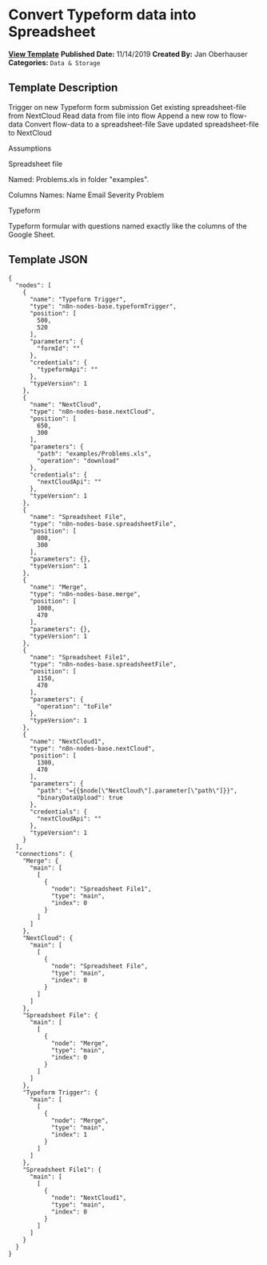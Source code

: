 # Convert Typeform data into Spreadsheet

**[View Template](https://n8n.io/workflows/179-/)**  **Published Date:** 11/14/2019  **Created By:** Jan Oberhauser  **Categories:** `Data & Storage`  

## Template Description

Trigger on new Typeform form submission
Get existing spreadsheet-file from NextCloud
Read data from file into flow
Append a new row to flow-data
Convert flow-data to a spreadsheet-file
Save updated spreadsheet-file to NextCloud

Assumptions

Spreadsheet file

Named: Problems.xls in folder "examples".

Columns Names:
 Name
 Email
 Severity
 Problem

Typeform

Typeform formular with questions named exactly like the columns of the Google Sheet.


## Template JSON

```
{
  "nodes": [
    {
      "name": "Typeform Trigger",
      "type": "n8n-nodes-base.typeformTrigger",
      "position": [
        500,
        520
      ],
      "parameters": {
        "formId": ""
      },
      "credentials": {
        "typeformApi": ""
      },
      "typeVersion": 1
    },
    {
      "name": "NextCloud",
      "type": "n8n-nodes-base.nextCloud",
      "position": [
        650,
        300
      ],
      "parameters": {
        "path": "examples/Problems.xls",
        "operation": "download"
      },
      "credentials": {
        "nextCloudApi": ""
      },
      "typeVersion": 1
    },
    {
      "name": "Spreadsheet File",
      "type": "n8n-nodes-base.spreadsheetFile",
      "position": [
        800,
        300
      ],
      "parameters": {},
      "typeVersion": 1
    },
    {
      "name": "Merge",
      "type": "n8n-nodes-base.merge",
      "position": [
        1000,
        470
      ],
      "parameters": {},
      "typeVersion": 1
    },
    {
      "name": "Spreadsheet File1",
      "type": "n8n-nodes-base.spreadsheetFile",
      "position": [
        1150,
        470
      ],
      "parameters": {
        "operation": "toFile"
      },
      "typeVersion": 1
    },
    {
      "name": "NextCloud1",
      "type": "n8n-nodes-base.nextCloud",
      "position": [
        1300,
        470
      ],
      "parameters": {
        "path": "={{$node[\"NextCloud\"].parameter[\"path\"]}}",
        "binaryDataUpload": true
      },
      "credentials": {
        "nextCloudApi": ""
      },
      "typeVersion": 1
    }
  ],
  "connections": {
    "Merge": {
      "main": [
        [
          {
            "node": "Spreadsheet File1",
            "type": "main",
            "index": 0
          }
        ]
      ]
    },
    "NextCloud": {
      "main": [
        [
          {
            "node": "Spreadsheet File",
            "type": "main",
            "index": 0
          }
        ]
      ]
    },
    "Spreadsheet File": {
      "main": [
        [
          {
            "node": "Merge",
            "type": "main",
            "index": 0
          }
        ]
      ]
    },
    "Typeform Trigger": {
      "main": [
        [
          {
            "node": "Merge",
            "type": "main",
            "index": 1
          }
        ]
      ]
    },
    "Spreadsheet File1": {
      "main": [
        [
          {
            "node": "NextCloud1",
            "type": "main",
            "index": 0
          }
        ]
      ]
    }
  }
}
```
